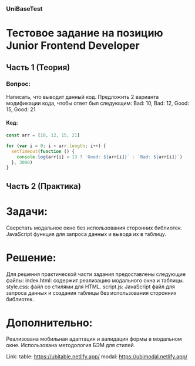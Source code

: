 ### UniBaseTest

# Тестовое задание на позицию Junior Frontend Developer

## Часть 1 (Теория)

### Вопрос:

Написать, что выводит данный код. Предложить 2 варианта модификации кода, чтобы ответ был следующим: Bad: 10, Bad: 12, Good: 15, Good: 21

#### Код:

```javascript
const arr = [10, 12, 15, 21]

for (var i = 0; i < arr.length; i++) {
  setTimeout(function () {
    console.log(arr[i] > 13 ? `Good: ${arr[i]}` : `Bad: ${arr[i]}`)
  }, 3000)
}
```

## Часть 2 (Практика)

# Задачи:

Сверстать модальное окно без использования сторонних библиотек.
JavaScript функция для запроса данных и вывода их в таблицу.

# Решение:

Для решения практической части задания предоставлены следующие файлы:
index.html: содержит реализацию модального окна и таблицы.
style.css: файл со стилями для HTML.
script.js: JavaScript файл для запроса данных и создания таблицы без использования сторонних библиотек.

# Дополнительно:

Реализована мобильная адаптация и валидация формы в модальном окне.
Использована методология БЭМ для стилей.

Link:
table: https://ubitable.netlify.app/
modal: https://ubimodal.netlify.app/
